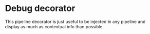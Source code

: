 # Debug decorator

This pipeline decorator is just useful to be injected in any pipeline and display as much as contextual info than possible.